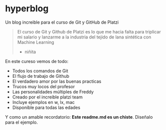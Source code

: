 # hyperblog
Un blog increible para el curso de Git y GitHub de Platzi
> El curso de Git y Github de Platzi es lo que me hacia falta para triplicar mi salario y lanzarme a la industria del tejido de lana sintética con Machine Learning
>- niñita

En este cureso vemos de todo:
* Todos los comandos de Git
* El flujo de trabajo de Github
* El verdadero amor por las buenas practicas
* Trucos muy locos del profesor
* Las personalidades múltiples de Freddy
* Creado por el increible platzi team
* Incluye ejemplos en w, lx, mac
* Disponible para todas las edades

Y como un amable recordatorio: **Este readme.md es un chiste**. Diseñalo para el ejemplo. 

